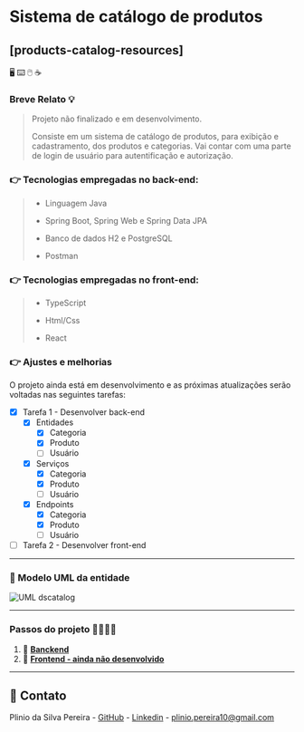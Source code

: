 # Sistema de catálogo de produtos

## [products-catalog-resources]

:desktop_computer: :keyboard: :computer_mouse: :coffee:

### Breve Relato :bulb:

>Projeto não finalizado e em desenvolvimento. 
>
>Consiste em um sistema de catálogo de produtos, para exibição e cadastramento, dos produtos e categorias. Vai contar com uma parte de login de usuário para autentificação e autorização. 
>

### :point_right: Tecnologias empregadas no back-end:

>- Linguagem Java
>
>- Spring Boot, Spring Web e Spring Data JPA
>
>- Banco de dados H2 e PostgreSQL
>
>- Postman
>

### :point_right: Tecnologias empregadas no front-end:  

>- TypeScript
>
>- Html/Css  
>
>- React
>

### :point_right: Ajustes e melhorias

O projeto ainda está em desenvolvimento e as próximas atualizações serão voltadas nas seguintes tarefas:

- [x] Tarefa 1 - Desenvolver back-end
   - [x] Entidades
      - [x] Categoria
      - [x] Produto
      - [ ] Usuário
   - [x] Serviços
      - [x] Categoria
      - [x] Produto
      - [ ] Usuário 
   - [x] Endpoints
      - [x] Categoria
      - [x] Produto
      - [ ] Usuário
   
- [ ] Tarefa 2 - Desenvolver front-end

***
### 💎 Modelo UML da entidade

![UML dscatalog](https://github.com/pliniopereira10/images/blob/main/imagens-uml/uml-dscatalog.png)

***

### Passos do projeto :walking_man::walking_man:

1. :scroll:  [**Banckend**](https://github.com/pliniopereira10/products-catalog-resources/tree/main/backend)
2. :file_folder:  [**Frontend - ainda não desenvolvido**]()

***

## :email: Contato

Plinio da Silva Pereira - [GitHub](https://github.com/pliniopereira10) - [Linkedin](https://www.linkedin.com/in/pliniopereira10/) - plinio.pereira10@gmail.com